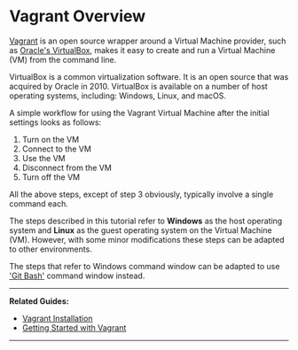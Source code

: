 # Vagrant Overview

[Vagrant][1] is an open source wrapper around a Virtual Machine provider, such as 
[Oracle's VirtualBox][2], makes it easy to create and run a Virtual Machine (VM) from the command 
line.

VirtualBox is a common virtualization software. It is an open source that was acquired by Oracle 
in 2010. VirtualBox is available on a number of host operating systems, including: Windows, Linux, 
and macOS. 

A simple workflow for using the Vagrant Virtual Machine after the initial settings looks as follows:

1. Turn on the VM
2. Connect to the VM
3. Use the VM
4. Disconnect from the VM
5. Turn off the VM

All the above steps, except of step 3 obviously, typically involve a single command each.

The steps described in this tutorial refer to **Windows** as the host operating system and **Linux**
as the guest operating system on the Virtual Machine (VM). However, with some minor modifications
these steps can be adapted to other environments.

The steps that refer to Windows command window can be adapted to use ['Git Bash'][3] command window 
instead.

---

**Related Guides:**

- [Vagrant Installation][4]
- [Getting Started with Vagrant][5]

---

[1]: /Topics/Vagrant
[2]: https://www.virtualbox.org/
[3]: /Topics/Git%20Bash
[4]: /Guides/Vagrant/Vagrant%20Installation
[5]: /Guides/Vagrant/Getting%20Started%20with%20Vagrant
